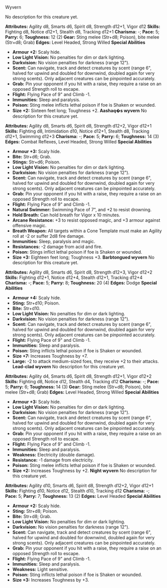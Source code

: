 Wyvern

No description for this creature yet.

**Attributes:** Agility d8, Smarts d6, Spirit d8, Strength d12+1, Vigor
d12
**Skills:** Fighting d8, Notice d12+1, Stealth d8, Tracking d12+1
**Charisma:** -; **Pace:** 5; **Parry:** 6; **Toughness:** 12 (2)
**Gear:** Sting melee (Str+d8; Poison), bite melee (Str+d8; Grab)
**Edges:** Level Headed, Strong Willed
**Special Abilities**
- **Armour +2:** Scaly hide.
- **Low Light Vision:** No penalties for dim or dark lighting.
- **Darkvision:** No vision penalties for darkness (range 12").
- **Scent:** Can navigate, track and detect creatures by scent (range
6", halved for upwind and doubled for downwind, doubled again for very
strong scents). Only adjacent creatures can be pinpointed accurately.
- **Grab:** Pin your opponent if you hit with a raise, they require a
raise on an opposed Strength roll to escape.
- **Flight:** Flying Pace of 9" and Climb -1.
- **Immunities:** Sleep and paralysis.
- **Poison:** Sting melee inflicts lethal poison if foe is Shaken or
wounded.
- **Size +2:** Sixteen feet long; Toughness +2.
**Aashaq�s wyvern**
No description for this creature yet.

**Attributes:** Agility d8, Smarts d6, Spirit d8, Strength d12+2, Vigor
d12+1
**Skills:** Fighting d8, Intimidation d10, Notice d12+1, Stealth d8,
Tracking d12+1, Swimming d12+3
**Charisma:** -; **Pace:** 5; **Parry:** 6; **Toughness:** 14 (3)
**Edges:** Combat Reflexes, Level Headed, Strong Willed
**Special Abilities**
- **Armour +3:** Scaly hide.
- **Bite:** Str+d6; Grab.
- **Stings:** Str+d6; Poison.
- **Low Light Vision:** No penalties for dim or dark lighting.
- **Darkvision:** No vision penalties for darkness (range 12").
- **Scent:** Can navigate, track and detect creatures by scent (range
6", halved for upwind and doubled for downwind, doubled again for very
strong scents). Only adjacent creatures can be pinpointed accurately.
- **Grab:** Pin your opponent if you hit with a raise, they require a
raise on an opposed Strength roll to escape.
- **Flight:** Flying Pace of 9" and Climb -1.
- **Natural Swimmer:** Swimming Pace of 7", and +2 to resist drowning.
- **Hold Breath:** Can hold breath for Vigor x 10 minutes.
- **Arcane Resistance:** +3 to resist opposed magic, and +3 armour
against offensive magic.
- **Breath Weapon:** All targets within a Cone Template must make an
Agility roll at -2 or suffer 2d8 fire damage.
- **Immunities:** Sleep, paralysis and magic.
- **Resistances:** -2 damage from acid and fire.
- **Poison:** Stings inflict lethal poison if foe is Shaken or wounded.
- **Size +3:** Eighteen feet long; Toughness +3.
**Barbtongued wyvern**
No description for this creature yet.

**Attributes:** Agility d8, Smarts d6, Spirit d8, Strength d12+3, Vigor
d12+2
**Skills:** Fighting d12+1, Notice d12+4, Stealth d12+1, Tracking d12+4
**Charisma:** -; **Pace:** 5; **Parry:** 8; **Toughness:** 20 (4)
**Edges:** Dodge
**Special Abilities**
- **Armour +4:** Scaly hide.
- **Sting:** Str+d10; Poison.
- **Bite:** Str+d10.
- **Low Light Vision:** No penalties for dim or dark lighting.
- **Darkvision:** No vision penalties for darkness (range 12").
- **Scent:** Can navigate, track and detect creatures by scent (range
6", halved for upwind and doubled for downwind, doubled again for very
strong scents). Only adjacent creatures can be pinpointed accurately.
- **Flight:** Flying Pace of 9" and Climb -1.
- **Immunities:** Sleep and paralysis.
- **Poison:** Sting inflicts lethal poison if foe is Shaken or wounded.
- **Size +7:** Increases Toughness by +7.
- **Large:** -2 to attack medium-sized foes, they receive +2 to their
attacks.
**Lead-clad wyvern**
No description for this creature yet.

**Attributes:** Agility d4, Smarts d6, Spirit d8, Strength d12+1, Vigor
d12+2
**Skills:** Fighting d8, Notice d12, Stealth d4, Tracking d12
**Charisma:** -; **Pace:** 5; **Parry:** 6; **Toughness:** 14 (3)
**Gear:** Sting melee (Str+d8; Poison), bite melee (Str+d8; Grab)
**Edges:** Level Headed, Strong Willed
**Special Abilities**
- **Armour +3:** Scaly hide.
- **Low Light Vision:** No penalties for dim or dark lighting.
- **Darkvision:** No vision penalties for darkness (range 12").
- **Scent:** Can navigate, track and detect creatures by scent (range
6", halved for upwind and doubled for downwind, doubled again for very
strong scents). Only adjacent creatures can be pinpointed accurately.
- **Grab:** Pin your opponent if you hit with a raise, they require a
raise on an opposed Strength roll to escape.
- **Flight:** Flying Pace of 9" and Climb -1.
- **Immunities:** Sleep and paralysis.
- **Weakness:** Electricity (double damage).
- **Resistance:** -1 damage from electricity.
- **Poison:** Sting melee inflicts lethal poison if foe is Shaken or
wounded.
- **Size +2:** Increases Toughness by +2.
**Night wyvern**
No description for this creature yet.

**Attributes:** Agility d10, Smarts d6, Spirit d8, Strength d12+2, Vigor
d12+1
**Skills:** Fighting d10, Notice d12, Stealth d10, Tracking d12
**Charisma:** -; **Pace:** 5; **Parry:** 7; **Toughness:** 13 (2)
**Edges:** Level Headed
**Special Abilities**
- **Armour +2:** Scaly hide.
- **Sting:** Str+d8; Poison.
- **Bite:** Str+d8; Grab.
- **Low Light Vision:** No penalties for dim or dark lighting.
- **Darkvision:** No vision penalties for darkness (range 12").
- **Scent:** Can navigate, track and detect creatures by scent (range
6", halved for upwind and doubled for downwind, doubled again for very
strong scents). Only adjacent creatures can be pinpointed accurately.
- **Grab:** Pin your opponent if you hit with a raise, they require a
raise on an opposed Strength roll to escape.
- **Flight:** Flying Pace of 9" and Climb -1.
- **Immunities:** Sleep and paralysis.
- **Weakness:** Light sensitive.
- **Poison:** Sting inflicts lethal poison if foe is Shaken or wounded.
- **Size +3:** Increases Toughness by +3.

